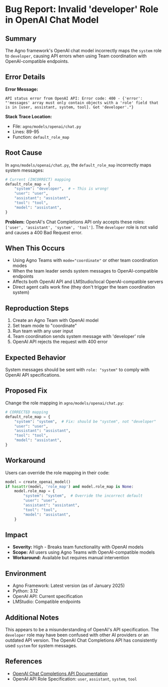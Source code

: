 # Bug Report: Invalid 'developer' Role in OpenAI Chat Model

## Summary
The Agno framework's OpenAI chat model incorrectly maps the `system` role to `developer`, causing API errors when using Team coordination with OpenAI-compatible endpoints.

## Error Details
**Error Message:**
```
API status error from OpenAI API: Error code: 400 - {'error': "'messages' array must only contain objects with a 'role' field that is in [user, assistant, system, tool]. Got 'developer'."}
```

**Stack Trace Location:**
- File: `agno/models/openai/chat.py`
- Lines: 89-95
- Function: `default_role_map`

## Root Cause
In `agno/models/openai/chat.py`, the `default_role_map` incorrectly maps system messages:

```python
# Current (INCORRECT) mapping
default_role_map = {
    "system": "developer",  # ← This is wrong!
    "user": "user",
    "assistant": "assistant",
    "tool": "tool", 
    "model": "assistant",
}
```

**Problem:** OpenAI's Chat Completions API only accepts these roles: `['user', 'assistant', 'system', 'tool']`. The `developer` role is not valid and causes a 400 Bad Request error.

## When This Occurs
- Using Agno Teams with `mode="coordinate"` or other team coordination modes
- When the team leader sends system messages to OpenAI-compatible endpoints
- Affects both OpenAI API and LMStudio/local OpenAI-compatible servers
- Direct agent calls work fine (they don't trigger the team coordination system)

## Reproduction Steps
1. Create an Agno Team with OpenAI model
2. Set team mode to "coordinate" 
3. Run team with any user input
4. Team coordination sends system message with 'developer' role
5. OpenAI API rejects the request with 400 error

## Expected Behavior
System messages should be sent with `role: "system"` to comply with OpenAI API specifications.

## Proposed Fix
Change the role mapping in `agno/models/openai/chat.py`:

```python
# CORRECTED mapping
default_role_map = {
    "system": "system",  # Fix: should be "system", not "developer"
    "user": "user",
    "assistant": "assistant", 
    "tool": "tool",
    "model": "assistant",
}
```

## Workaround
Users can override the role mapping in their code:

```python
model = create_openai_model()
if hasattr(model, 'role_map') and model.role_map is None:
    model.role_map = {
        "system": "system",  # Override the incorrect default
        "user": "user",
        "assistant": "assistant",
        "tool": "tool", 
        "model": "assistant",
    }
```

## Impact
- **Severity:** High - Breaks team functionality with OpenAI models
- **Scope:** All users using Agno Teams with OpenAI-compatible models
- **Workaround:** Available but requires manual intervention

## Environment
- Agno Framework: Latest version (as of January 2025)
- Python: 3.12
- OpenAI API: Current specification
- LMStudio: Compatible endpoints

## Additional Notes
This appears to be a misunderstanding of OpenAI's API specification. The `developer` role may have been confused with other AI providers or an outdated API version. The OpenAI Chat Completions API has consistently used `system` for system messages.

## References
- [OpenAI Chat Completions API Documentation](https://platform.openai.com/docs/api-reference/chat/create)
- OpenAI API Role Specification: `user`, `assistant`, `system`, `tool`
